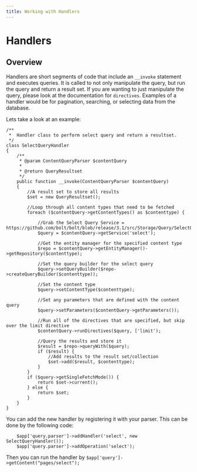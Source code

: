 ```yaml
---
title: Working with Handlers
---
```

Handlers
========

Overview
--------

Handlers are short segments of code that include an `__invoke` statement and 
executes queries. It is called to not only manipulate the query, but 
run the query and return a result set. If you are wanting to just manipulate the query, 
please look at the documentation for `directives`. 
Examples of a handler would be for pagination, searching, or selecting data from
the database. 

Lets take a look at an example: 

```
/**
 *  Handler class to perform select query and return a resultset.
 */
class SelectQueryHandler
{
    /**
     * @param ContentQueryParser $contentQuery
     *
     * @return QueryResultset
     */
    public function __invoke(ContentQueryParser $contentQuery)
    {
        //A result set to store all results
        $set = new QueryResultset();
        
        //Loop through all content types that need to be fetched
        foreach ($contentQuery->getContentTypes() as $contenttype) {
        
            //Grab the Select Query Service = https://github.com/bolt/bolt/blob/release/3.1/src/Storage/Query/SelectQuery.php
            $query = $contentQuery->getService('select');
            
            //Get the entity manager for the specified content type
            $repo = $contentQuery->getEntityManager()->getRepository($contenttype);
            
            //Set the query builder for the select query
            $query->setQueryBuilder($repo->createQueryBuilder($contenttype));
            
            //Set the content type
            $query->setContentType($contenttype);
            
            //Set any parameters that are defined with the content query
            $query->setParameters($contentQuery->getParameters());
            
            //Run all of the directives that are specified, but skip over the limit directive
            $contentQuery->runDirectives($query, ['limit');
            
            //Query the results and store it
            $result = $repo->queryWith($query);
            if ($result) {
                //Add results to the result set/collection
                $set->add($result, $contenttype);
            }
        }
        if ($query->getSingleFetchMode()) {
            return $set->current();
        } else {
            return $set;
        }
    }
}
```

You can add the new handler by registering it with your parser. This can be done 
by the following code: 

```
    $app['query.parser']->addHandler('select', new SelectQueryHandler());
    $app['query.parser']->addOperation('select');
```

Then you can run the handler by `$app['query']->getContent("pages/select");`
